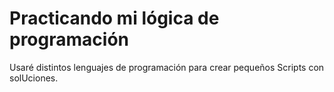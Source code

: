 <h1> Practicando mi lógica de programación</h1> 
 
Usaré distintos lenguajes de programación para crear pequeños Scripts con solUciones.